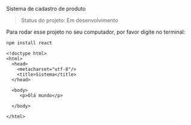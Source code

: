 Sistema de cadastro de produto

> Status do projeto: Em desenvolvimento

Para rodar esse projeto no seu computador, por favor digite no terminal:


```
npm install react
```
```
<!doctype html>
<html>
  <head>
    <metacharset="utf-8"/>
    <title>Sistema</title>
  </head>
 
  <body>
     <p>Olá mundo</p>
        
  </body>  

</html>
```
